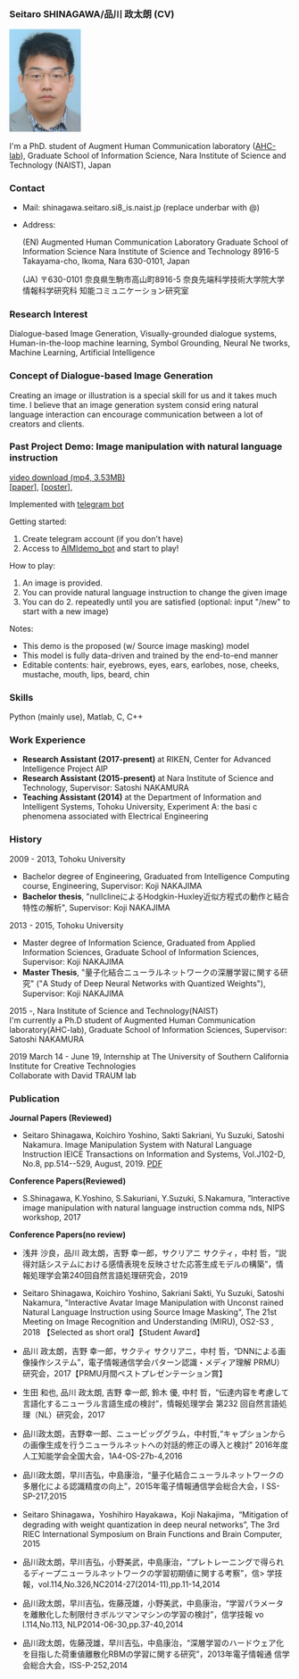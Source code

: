 ### Seitaro SHINAGAWA/品川 政太朗 (CV)  
<img src=https://raw.githubusercontent.com/SeitaroShinagawa/SeitaroShinagawa.github.io/master/contents/face.jpg width=128>


I'm a PhD. student of Augment Human Communication laboratory (<a href="http://ahclab.naist.jp/index_en.html">AHC-lab</a>), Graduate
School of Information Science, Nara Institute of Science and Technology (NAIST), Japan

### Contact
- Mail: shinagawa.seitaro.si8_is.naist.jp (replace underbar with @)   
- Address:   

  (EN) Augmented Human Communication Laboratory
  Graduate School of Information Science
  Nara Institute of Science and Technology
  8916-5 Takayama-cho, Ikoma, Nara 630-0101, Japan

  (JA) 〒630-0101
  奈良県生駒市高山町8916-5
  奈良先端科学技術大学院大学情報科学研究科
  知能コミュニケーション研究室

### Research Interest
Dialogue-based Image Generation, Visually-grounded dialogue systems, Human-in-the-loop machine learning, Symbol Grounding, Neural Ne
tworks, Machine Learning, Artificial Intelligence

### Concept of Dialogue-based Image Generation
Creating an image or illustration is a special skill for us and it takes much time. I believe that an image generation system consid
ering natural language interaction can encourage communication between a lot of creators and clients.

### Past Project Demo: Image manipulation with natural language instruction
[video download (mp4, 3.53MB)](https://github.com/SeitaroShinagawa/SeitaroShinagawa.github.io/blob/master/contents/demo_IMI.mp4)    
[[paper](https://ahcweb01.naist.jp/papers/conference/2018/201808_MIRU_seitaro-s_1/201808_MIRU_seitaro-s_1.paper.pdf)], [[poster](https://ahcweb01.naist.jp/papers/conference/2018/201808_MIRU_seitaro-s_1/201808_MIRU_seitaro-s_1.poster.pdf)], 
  
  Implemented with [telegram bot](https://github.com/python-telegram-bot/python-telegram-bot)
  
  Getting started:
  1. Create telegram account (if you don't have)
  2. Access to [AIMIdemo_bot](https://t.me/AIMIdemo_bot) and start to play!  
  
  How to play:
  1. An image is provided.
  2. You can provide natural language instruction to change the given image
  3. You can do 2. repeatedly until you are satisfied
  (optional: input "/new" to start with a new image)

  Notes: 
  - This demo is the proposed (w/ Source image masking) model
  - This model is fully data-driven and trained by the end-to-end manner
  - Editable contents: hair, eyebrows, eyes, ears, earlobes, nose, cheeks, mustache, mouth, lips, beard, chin

### Skills
Python (mainly use), Matlab, C, C++

### Work Experience
- <b>Research Assistant (2017-present)</b> at RIKEN, Center for Advanced Intelligence Project AIP
- <b>Research Assistant (2015-present)</b> at Nara Institute of Science and Technology, Supervisor: Satoshi NAKAMURA
- <b>Teaching Assistant (2014)</b> at the Department of Information and Intelligent Systems, Tohoku University, Experiment A: the basi
c phenomena associated with Electrical Engineering

### History
2009 - 2013, Tohoku University
- Bachelor degree of Engineering, Graduated from Intelligence Computing course, Engineering, Supervisor: Koji NAKAJIMA
- <b>Bachelor thesis</b>, "nullclineによるHodgkin-Huxley近似方程式の動作と結合特性の解析", Supervisor: Koji NAKAJIMA

2013 - 2015, Tohoku University
- Master degree of Information Science, Graduated from Applied Information Sciences, Graduate School of Information Sciences, Supervisor: Koji NAKAJIMA
- <b>Master Thesis</b>, "量子化結合ニューラルネットワークの深層学習に関する研究" ("A Study of Deep Neural Networks with Quantized Weights"), Supervisor: Koji NAKAJIMA

2015 -, Nara Institute of Science and Technology(NAIST)  
I'm currently a Ph.D student of Augmented Human Communication laboratory(AHC-lab), Graduate School of Information Sciences, Supervisor:
 Satoshi NAKAMURA

2019 March 14 - June 19, Internship at The University of Southern California Institute for Creative Technologies  
Collaborate with David TRAUM lab

### Publication
<b>Journal Papers (Reviewed)</b>  
- Seitaro Shinagawa, Koichiro Yoshino, Sakti Sakriani, Yu Suzuki, Satoshi Nakamura.
Image Manipulation System with Natural Language Instruction
IEICE Transactions on Information and Systems, Vol.J102-D, No.8, pp.514--529, August, 2019. [PDF](https://search.ieice.org/bin/summary_advpub.php?id=2018IUT0001&category=D&lang=J&abst=)

<b>Conference Papers(Reviewed)</b>  
- S.Shinagawa, K.Yoshino, S.Sakuriani, Y.Suzuki, S.Nakamura, ”Interactive image manipulation with natural language instruction comma
nds, NIPS workshop, 2017

<b>Conference Papers(no review)</b>
- 浅井 沙良，品川 政太朗，吉野 幸一郎，サクリアニ サクティ，中村 哲，“説得対話システムにおける感情表現を反映させた応答生成モデルの構築”，情報処理学会第240回自然言語処理研究会，2019

- Seitaro Shinagawa, Koichiro Yoshino, Sakriani Sakti, Yu Suzuki, Satoshi Nakamura, "Interactive Avatar Image Manipulation with Unconst
rained Natural Language Instruction using Source Image Masking", The 21st Meeting on Image Recognition and Understanding (MIRU), OS2-S3
, 2018 【Selected as short oral】【Student Award】

- 品川 政太朗，吉野 幸一郎，サクティ サクリアニ，中村 哲，“DNNによる画像操作システム”，電子情報通信学会パターン認識・メディア理解
PRMU）研究会，2017【PRMU月間ベストプレゼンテーション賞】

- 生田 和也, 品川 政太朗, 吉野 幸一郎, 鈴木 優, 中村 哲，“伝達内容を考慮して言語化するニューラル言語生成の検討”，情報処理学会 第232
回自然言語処理（NL）研究会，2017

- 品川政太朗，吉野幸一郎、ニュービッググラム，中村哲,“キャプションからの画像生成を行うニューラルネットへの対話的修正の導入と検討”
2016年度人工知能学会全国大会，1A4-OS-27b-4,2016

- 品川政太朗，早川吉弘，中島康治，“量子化結合ニューラルネットワークの多層化による認識精度の向上”，2015年電子情報通信学会総合大会，I
SS-SP-217,2015

- Seitaro Shinagawa，Yoshihiro Hayakawa，Koji Nakajima，“Mitigation of degrading with weight quantization in deep neural networks”,
 The 3rd RIEC International Symposium on Brain Functions and Brain Computer, 2015

- 品川政太朗，早川吉弘，小野美武，中島康治，“プレトレーニングで得られるディープニューラルネットワークの学習初期値に関する考察”，信>
学技報，vol.114,No.326,NC2014-27(2014-11),pp.11-14,2014

- 品川政太朗，早川吉弘，佐藤茂雄，小野美武，中島康治，“学習パラメータを離散化した制限付きボルツマンマシンの学習の検討”，信学技報 vo
l.114,No.113, NLP2014-06-30,pp.37-40,2014

- 品川政太朗，佐藤茂雄，早川吉弘，中島康治，“深層学習のハードウェア化を目指した荷重値離散化RBMの学習に関する研究”，2013年電子情報通
信学会総合大会，ISS-P-252,2014


